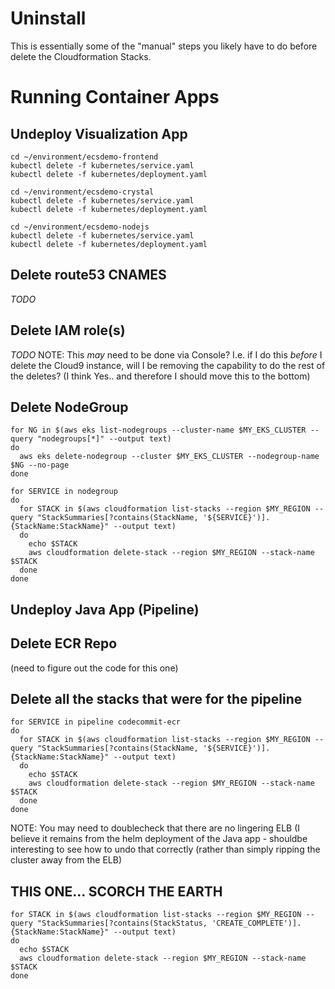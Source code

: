 # Uninstall

This is essentially some of the "manual" steps you likely have to do before delete the Cloudformation Stacks.

# Running Container Apps
## Undeploy Visualization App
```
cd ~/environment/ecsdemo-frontend
kubectl delete -f kubernetes/service.yaml
kubectl delete -f kubernetes/deployment.yaml

cd ~/environment/ecsdemo-crystal
kubectl delete -f kubernetes/service.yaml
kubectl delete -f kubernetes/deployment.yaml

cd ~/environment/ecsdemo-nodejs
kubectl delete -f kubernetes/service.yaml
kubectl delete -f kubernetes/deployment.yaml
```

## Delete route53 CNAMES
*TODO*

## Delete IAM role(s)
*TODO*
NOTE:  This *may* need to be done via Console?  I.e. if I do this *before* I delete the Cloud9 instance, will I be removing the capability to do the rest of the deletes?  (I think Yes.. and therefore I should move this to the bottom)

## Delete NodeGroup
```
for NG in $(aws eks list-nodegroups --cluster-name $MY_EKS_CLUSTER --query "nodegroups[*]" --output text)
do 
  aws eks delete-nodegroup --cluster $MY_EKS_CLUSTER --nodegroup-name $NG --no-page
done
 
for SERVICE in nodegroup
do
  for STACK in $(aws cloudformation list-stacks --region $MY_REGION --query "StackSummaries[?contains(StackName, '${SERVICE}')].{StackName:StackName}" --output text)
  do
    echo $STACK
    aws cloudformation delete-stack --region $MY_REGION --stack-name $STACK
  done
done
```

## Undeploy Java App (Pipeline)
## Delete ECR Repo
(need to figure out the code for this one)

## Delete all the stacks that were for the pipeline
```
for SERVICE in pipeline codecommit-ecr
do 
  for STACK in $(aws cloudformation list-stacks --region $MY_REGION --query "StackSummaries[?contains(StackName, '${SERVICE}')].{StackName:StackName}" --output text)
  do
    echo $STACK
    aws cloudformation delete-stack --region $MY_REGION --stack-name $STACK
  done
done
```
NOTE: You may need to doublecheck that there are no lingering ELB (I believe it remains from the helm deployment of the Java app - shouldbe interesting to see how to undo that correctly (rather than simply ripping the cluster away from the ELB)

## THIS ONE... SCORCH THE EARTH
```
for STACK in $(aws cloudformation list-stacks --region $MY_REGION --query "StackSummaries[?contains(StackStatus, 'CREATE_COMPLETE')].{StackName:StackName}" --output text)
do
  echo $STACK
  aws cloudformation delete-stack --region $MY_REGION --stack-name $STACK
done
```




